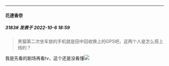 

*****

####  花達香奈  
##### 3183#       发表于 2022-10-6 18:59

<blockquote>黑猫第二次坐车放的手机就是田中回收换上的GPS吧，这两个人是怎么搭上线的？</blockquote>

我是先看的剧场再看tv，这个还是没看懂<img src="https://static.saraba1st.com/image/smiley/face2017/001.png" referrerpolicy="no-referrer">

